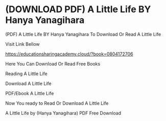# (DOWNLOAD PDF) A Little Life BY Hanya Yanagihara
(PDF) A Little Life BY Hanya Yanagihara
To Download Or Read A Little Life

Visit Link Bellow

https://educationsharingacademy.cloud/?book=0804172706

Here You Can Download Or Read Free Books

Reading A Little Life

Download A Little Life

PDF/Ebook A Little Life

Now You ready to Read Or Download A Little Life

A Little Life by (Hanya Yanagihara) PDF Free Download
